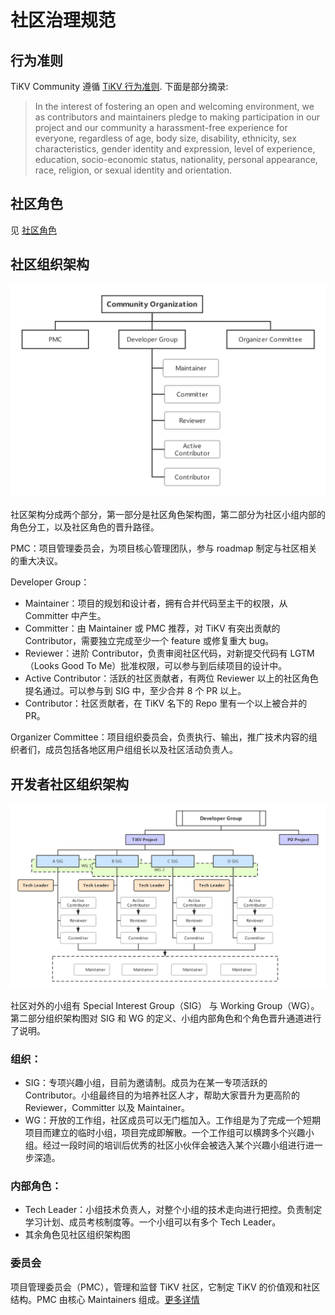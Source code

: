 # 社区治理规范

## 行为准则

TiKV Community 遵循 [TiKV 行为准则](https://github.com/tikv/tikv/blob/master/CODE_OF_CONDUCT.md). 下面是部分摘录:

> In the interest of fostering an open and welcoming environment, we as contributors and maintainers pledge to making participation in our project and our community a harassment-free experience for everyone, regardless of age, body size, disability, ethnicity, sex characteristics, gender identity and expression, level of experience, education, socio-economic status, nationality, personal appearance, race, religion, or sexual identity and orientation.

## 社区角色

见 [社区角色](community-membership-zh_CN.md)

<h2 id="community_organization">社区组织架构</h2>

![community organization](media/governance/community_organization.png)

社区架构分成两个部分，第一部分是社区角色架构图，第二部分为社区小组内部的角色分工，以及社区角色的晋升路径。

PMC：项目管理委员会，为项目核心管理团队，参与 roadmap 制定与社区相关的重大决议。

Developer Group：

* Maintainer：项目的规划和设计者，拥有合并代码至主干的权限，从 Committer 中产生。
* Committer：由 Maintainer 或 PMC 推荐，对 TiKV 有突出贡献的 Contributor，需要独立完成至少一个 feature 或修复重大 bug。
* Reviewer：进阶 Contributor，负责审阅社区代码，对新提交代码有 LGTM（Looks Good To Me）批准权限，可以参与到后续项目的设计中。
* Active Contributor：活跃的社区贡献者，有两位 Reviewer 以上的社区角色提名通过。可以参与到 SIG 中，至少合并 8 个 PR 以上。
* Contributor：社区贡献者，在 TiKV 名下的 Repo 里有一个以上被合并的 PR。

Organizer Committee：项目组织委员会，负责执行、输出，推广技术内容的组织者们，成员包括各地区用户组组长以及社区活动负责人。

## 开发者社区组织架构

![developer group](media/governance/developer_group.png)

社区对外的小组有 Special Interest Group（SIG） 与 Working Group（WG）。第二部分组织架构图对 SIG 和 WG 的定义、小组内部角色和个角色晋升通道进行了说明。

### 组织：

* SIG：专项兴趣小组，目前为邀请制。成员为在某一专项活跃的 Contributor。小组最终目的为培养社区人才，帮助大家晋升为更高阶的 Reviewer，Committer 以及 Maintainer。
* WG：开放的工作组，社区成员可以无门槛加入。工作组是为了完成一个短期项目而建立的临时小组，项目完成即解散。一个工作组可以横跨多个兴趣小组。经过一段时间的培训后优秀的社区小伙伴会被选入某个兴趣小组进行进一步深造。

### 内部角色：

* Tech Leader：小组技术负责人，对整个小组的技术走向进行把控。负责制定学习计划、成员考核制度等。一个小组可以有多个 Tech Leader。
* 其余角色见社区组织架构图

### 委员会

项目管理委员会（PMC），管理和监督 TiKV 社区，它制定 TiKV 的价值观和社区结构。PMC 由核心 Maintainers 组成。[更多详情](/committee/README.md)

